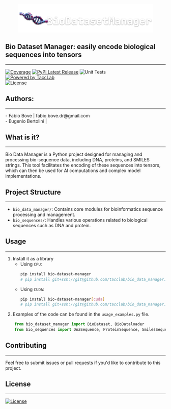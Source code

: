 <figure>
  <img src="icon.png" alt="description" >
</figure>

## Bio Dataset Manager: easily encode biological sequences into tensors

<hr>

[![Coverage](https://codecov.io/github/tacclab/bio_dataset_manager/coverage.svg?branch=main)](https://codecov.io/gh/tacclab/bio_dataset_manager) 
[![PyPI Latest Release](https://img.shields.io/pypi/v/bio_dataset_manager.svg)](https://pypi.org/project/bio_dataset_manager/)
![Unit Tests](https://github.com/tacclab/bio_dataset_manager/actions/workflows/main.yml/badge.svg)<br>
[![Powered by TaccLab](https://img.shields.io/badge/powered%20by-TaccLab-orange.svg?style=flat&colorA=E1523D&colorB=007D8A)](https://tacclab.org)<br> 
[![License](https://img.shields.io/github/license/tacclab/bio_dataset_manager.svg)](https://github.com/tacclab/bio_dataset_manager/blob/main/LICENSE)<br>

## Authors:
<hr>
   - Fabio Bove | fabio.bove.dr@gmail.com<br> 
   - Eugenio Bertolini |  <br> 

## What is it?
<hr>
Bio Data Manager is a Python project designed for managing and processing bio-sequence data, including DNA, proteins, and SMILES strings. This tool facilitates the encoding of these sequences into tensors, which can then be used for AI computations and complex model implementations.


## Project Structure
<hr>

- `bio_data_manager/`: Contains core modules for bioinformatics sequence processing and management.
- `bio_sequences/`: Handles various operations related to biological sequences such as DNA and protein.


## Usage
<hr>

1. Install it as a library
   - Using `CPU`:
      ```bash
      pip install bio-dataset-manager
      # pip install git+ssh://git@github.com/tacclab/bio_data_manager.git@0.0.1
      ```
   - Using `CUDA`:
      ```bash
      pip install bio-dataset-manager[cuda]
      # pip install git+ssh://git@github.com/tacclab/bio_data_manager.git@0.0.1[cuda] -f https://download.pytorch.org/whl/torch_stable.html
      ```
2. Examples of the code can be found in the `usage_examples.py` file.
```python
    from bio_dataset_manager import BioDataset, BioDataloader
    from bio_sequences import DnaSequence, ProteinSequence, SmilesSequence
```


## Contributing
<hr>
Feel free to submit issues or pull requests if you'd like to contribute to this project.


## License
<hr>

[![License](https://img.shields.io/github/license/tacclab/bio_dataset_manager.svg)](https://github.com/tacclab/bio_dataset_manager/blob/main/LICENSE)<br>


